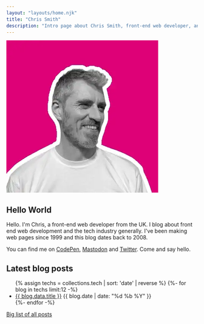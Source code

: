 ```yaml
---
layout: "layouts/home.njk"
title: "Chris Smith"
description: "Intro page about Chris Smith, front-end web developer, and his personal website."
---
```


<div class="home-intro-layout">
  <div>
    <img id="cs-portrait" src="./img/cs2023.webp" alt="Chris Smith in summer 2023">
  </div>
  <div>
    <h2>Hello World</h2>
    <p>Hello. I'm Chris, a front-end web developer from the UK. I blog about front end web development and the tech industry generally. I've been making web pages since 1999 and this blog dates back to 2008.</p>
    <p>You can find me on <a href="https://codepen.io/chris22smith/" target="_blank" rel="nofollow">CodePen</a>, <a href="https://mastodon.social/@chris22smith" target="_blank" rel="nofollow">Mastodon</a> and <a href="https://twitter.com/chris22smith/" target="_blank" rel="nofollow">Twitter</a>. Come and say hello.</p>
  </div>
</div>

## Latest blog posts

<ul class="post-list">
  <!-- 12 most recent blog posts with tag 'tech' -->
  {% assign techs = collections.tech | sort: 'date' | reverse %}
  {%- for blog in techs limit:12 -%}
  <li>
    <a href="{{ blog.url }}">{{ blog.data.title }}</a>
    <time datetime="{{ blog.date | date: '%Y-%m-%d' }}">{{ blog.date | date: "%d %b %Y" }}</time>
  </li>
  {%- endfor -%}
</ul>

[Big list of all posts](/blog)
